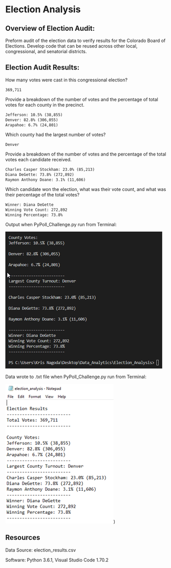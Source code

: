 # Election Analysis

## Overview of Election Audit:

Preform audit of the election data to verify results for the Colorado Board of Elections. Develop code that can be reused across other local, congressional, and senatorial districts. 

## Election Audit Results:

How many votes were cast in this congressional election?
   ```
   369,711
   ```
Provide a breakdown of the number of votes and the percentage of total votes for each county in the precinct.
   ```
   Jefferson: 10.5% (38,855)
   Denver: 82.8% (306,055)
   Arapahoe: 6.7% (24,801)
   ```
Which county had the largest number of votes?
   ```
   Denver
   ```
   
Provide a breakdown of the number of votes and the percentage of the total votes each candidate received.
   ```
   Charles Casper Stockham: 23.0% (85,213)
   Diana DeGette: 73.8% (272,892)
   Raymon Anthony Doane: 3.1% (11,606)
   ```
   
Which candidate won the election, what was their vote count, and what was their percentage of the total votes?
   ```
   Winner: Diana DeGette
   Winning Vote Count: 272,892
   Winning Percentage: 73.8%
   ```
   
Output when PyPoll_Challenge.py run from Terminal: 

![election_results](https://github.com/krisnagoda/Election_Analysis/blob/4179bfce14a51a27ee6843306c1549e5bd5d1904/resources/election_results_module_3_challenge.png)

Data wrote to .txt file when PyPoll_Challenge.py run from Terminal:

![election_results](https://github.com/krisnagoda/Election_Analysis/blob/27f01909e19283829ea106ff6e473c35b30ca416/resources/election_results_module_3_challenge_notepad.png))


   
## Resources

Data Source: election_results.csv

Software: Python 3.6.1, Visual Studio Code 1.70.2
